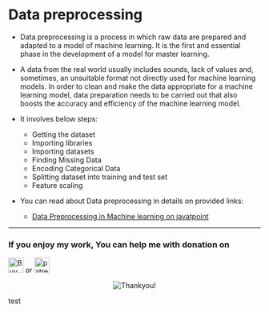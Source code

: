 # Data preprocessing

- Data preprocessing is a process in which raw data are prepared and adapted to a model of machine learning. It is the first and essential phase in the development of a model for master learning.

- A data from the real world usually includes sounds, lack of values and, sometimes, an unsuitable format not directly used for machine learning models. In order to clean and make the data appropriate for a machine learning model, data preparation needs to be carried out that also boosts the accuracy and efficiency of the machine learning model.

- It involves below steps:
  - Getting the dataset
  - Importing libraries
  - Importing datasets
  - Finding Missing Data
  - Encoding Categorical Data
  - Splitting dataset into training and test set
  - Feature scaling

- You can read about Data preprocessing in details on provided links:

  - [Data Preprocessing in Machine learning on javatpoint](https://www.javatpoint.com/data-preprocessing-machine-learning)

---

### If you enjoy my work, You can help me with donation on

<a href="https://www.buymeacoffee.com/xscotophilic" target="_blank"><img src="https://cdn.buymeacoffee.com/buttons/v2/default-red.png" alt="Buy Me A Coffee" height="30"/></a> or <a href="https://www.patreon.com/xscotophilic" target="_blank"><img src="https://img.shields.io/badge/Patreon-F96854?style=for-the-badge&logo=patreon&logoColor=white" alt="patreon" height="30"/></a>

<p align="center">
  <img src="https://user-images.githubusercontent.com/47301282/119249633-c268f600-bbb7-11eb-8f83-113142958427.png" alt="Thankyou!"/>
</p>

test